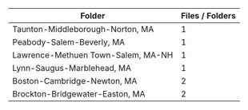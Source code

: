 | Folder                             |   Files / Folders |
|------------------------------------|-------------------|
| Taunton-Middleborough-Norton, MA   |                 1 |
| Peabody-Salem-Beverly, MA          |                 1 |
| Lawrence-Methuen Town-Salem, MA-NH |                 1 |
| Lynn-Saugus-Marblehead, MA         |                 1 |
| Boston-Cambridge-Newton, MA        |                 2 |
| Brockton-Bridgewater-Easton, MA    |                 2 |